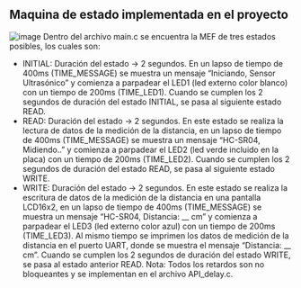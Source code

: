 ## Maquina de estado implementada en el proyecto
![image](https://github.com/jorgefvg/PdM_workspace/assets/161152623/ce0ef5fe-38fb-4823-ab49-f30b0def2657)
Dentro del archivo main.c se encuentra la MEF de tres estados posibles, los cuales son:
- INITIAL: Duración del estado -> 2 segundos.
  En un lapso de tiempo de 400ms (TIME_MESSAGE) se muestra un mensaje  “Iniciando, Sensor Ultrasónico” y comienza a parpadear el LED1 (led externo color blanco) con un tiempo de 200ms (TIME_LED1). Cuando se cumplen los 2 segundos de duración del estado INITIAL, se pasa al siguiente estado READ.
- READ: Duración del estado -> 2 segundos.
  En este estado se realiza la lectura de datos de la medición de la distancia, en un lapso de tiempo de 400ms (TIME_MESSAGE) se muestra un mensaje  “HC-SR04, Midiendo..” y comienza a parpadear el LED2 (led verde incluido en la placa) con un tiempo de 200ms (TIME_LED2). Cuando se cumplen los 2 segundos de duración del estado READ, se pasa al siguiente estado WRITE.
- WRITE: Duración del estado -> 2 segundos.
  En este estado se realiza la escritura de datos de la medición de la distancia en una pantalla LCD16x2, en un lapso de tiempo de 400ms (TIME_MESSAGE) se muestra un mensaje  “HC-SR04, Distancia: __ cm” y comienza a parpadear el LED3 (led externo color azul) con un tiempo de 200ms (TIME_LED3). Al mismo tiempo se imprimen los datos de medición de la distancia en el puerto UART, donde se muestra el mensaje “Distancia: __ cm”. Cuando se cumplen los 2 segundos de duración del estado WRITE, se pasa al estado anterior READ.
  Nota: Todos los retardos son no bloqueantes y se implementan en el archivo API_delay.c. 

